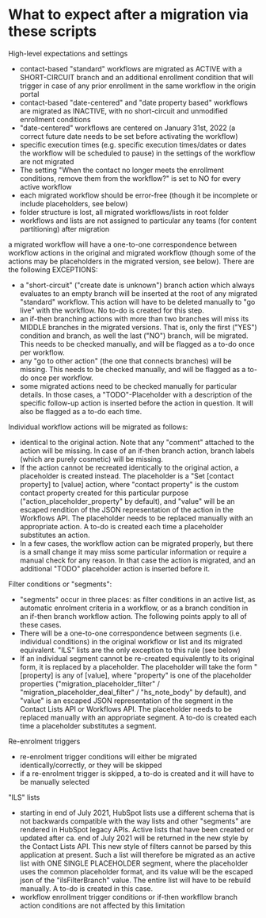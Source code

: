 # What to expect after a migration via these scripts

High-level expectations and settings
- contact-based "standard" workflows are migrated as ACTIVE with a SHORT-CIRCUIT branch and an additional enrollment condition that will trigger in case of any prior enrollment in the same workflow in the origin portal
- contact-based "date-centered" and "date property based" workflows are migrated as INACTIVE, with no short-circuit and unmodified enrollment conditions
- "date-centered" workflows are centered on January 31st, 2022 (a correct future date needs to be set before activating the workflow)
- specific execution times (e.g. specific execution times/dates or dates the workflow will be scheduled to pause) in the settings of the workflow are not migrated
- The setting "When the contact no longer meets the enrollment conditions, remove them from the workflow?" is set to NO for every active workflow
- each migrated workflow should be error-free (though it be incomplete or include placeholders, see below)
- folder structure is lost, all migrated workflows/lists in root folder
- workflows and lists are not assigned to particular any teams (for content partitioning) after migration

a migrated workflow will have a one-to-one correspondence between workflow actions in the original and migrated workflow (though some of the actions may be placeholders in the migrated version, see below). There are the following EXCEPTIONS:
- a "short-circuit" ("create date is unknown") branch action which always evaluates to an empty branch will be inserted at the root of any migrated "standard" workflow. This action will have to be deleted manually to "go live" with the workflow. No to-do is created for this step.
- an if-then branching actions with more than two branches will miss its MIDDLE branches in the migrated versions. That is, only the first ("YES") condition and branch, as well the last ("NO") branch, will be migrated. This needs to be checked manually, and will be flagged as a to-do once per workflow.
- any "go to other action" (the one that connects branches) will be missing. This needs to be checked manually, and will be flagged as a to-do once per workflow.
- some migrated actions need to be checked manually for particular details. In those cases, a "TODO"-Placeholder with a description of the specific follow-up action is inserted before the action in question. It will also be flagged as a to-do each time.

Individual workflow actions will be migrated as follows:
- identical to the original action. Note that any "comment" attached to the action will be missing. In case of an if-then branch action, branch labels (which are purely cosmetic) will be missing.
- If the action cannot be recreated identically to the original action, a placeholder is created instead. The placeholder is a "Set [contact property] to [value] action, where "contact property" is the custom contact property created for this particular purpose ("action_placeholder_property" by default), and "value" will be an escaped rendition of the JSON representation of the action in the Workflows API. The placeholder needs to be replaced manually with an appropriate action. A to-do is created each time a placeholder substitutes an action.
- In a few cases, the workflow action can be migrated properly, but there is a small change it may miss some particular information or require a manual check for any reason. In that case the action is migrated, and an additional "TODO" placeholder action is inserted before it.

Filter conditions or "segments":
- "segments" occur in three places: as filter conditions in an active list, as automatic enrolment criteria in a workflow, or as a branch condition in an if-then branch workflow action. The following points apply to all of these cases.
- There will be a one-to-one correspondence between segments (i.e. individual conditions) in the original workflow or list and its migrated equivalent. "ILS" lists are the only exception to this rule (see below)
- If an individual segment cannot be re-created equivalently to its original form, it is replaced by a placeholder. The placeholder will take the form "[property] is any of [value], where "property" is one of the placeholder properties ("migration_placeholder_filter" / "migration_placeholder_deal_filter" / "hs_note_body" by default), and "value" is an escaped JSON representation of the segment in the Contact Lists API or Workflows API. The placeholder needs to be replaced manually with an appropriate segment. A to-do is created each time a placeholder substitutes a segment.

Re-enrolment triggers
- re-enrolment trigger conditions will either be migrated identically/correctly, or they will be skipped
- if a re-enrolment trigger is skipped, a to-do is created and it will have to be manually selected

"ILS" lists
- starting in end of July 2021, HubSpot lists use a different schema that is not backwards compatible with the way lists and other "segments" are rendered in HubSpot legacy APIs. Active lists that have been created or updated after ca. end of July 2021 will be returned in the new style by the Contact Lists API. This new style of filters cannot be parsed by this application at present. Such a list will therefore be migrated as an active list with ONE SINGLE PLACEHOLDER segment, where the placeholder uses the common placeholder format, and its value will be the escaped json of the "ilsFilterBranch" value. The entire list will have to be rebuild manually. A to-do is created in this case.
- workflow enrollment trigger conditions or if-then workfllow branch action conditions are not affected by this limitation
